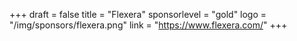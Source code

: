 +++
draft = false
title = "Flexera"
sponsorlevel = "gold"
logo = "/img/sponsors/flexera.png"
link = "https://www.flexera.com/"
+++
